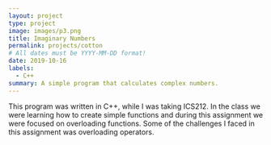 ```yaml
---
layout: project
type: project
image: images/p3.png
title: Imaginary Numbers
permalink: projects/cotton
# All dates must be YYYY-MM-DD format!
date: 2019-10-16
labels:
  - C++
summary: A simple program that calculates complex numbers.
---
```

This program was written in C++, while I was taking ICS212. In the class we were learning how to create simple functions and during this assignment we were focused on overloading functions. Some of the challenges I faced in this assignment was overloading operators. 
